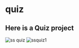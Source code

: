 # quiz
<h2> Here is a Quiz project </h2>

![ss quiz](https://github.com/priyankadevl/quiz/assets/148561115/ba44596d-f722-4465-ac6f-530f1845a4a0)
![ssquiz1](https://github.com/priyankadevl/quiz/assets/148561115/24147108-6e6e-4469-9b1e-7f5888d114ed)
